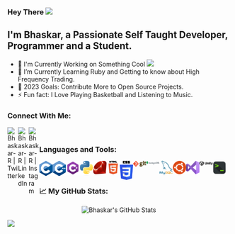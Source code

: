 ### Hey There <img src="https://media.giphy.com/media/hvRJCLFzcasrR4ia7z/giphy.gif" width="25px">

## I'm Bhaskar, a Passionate Self Taught Developer, Programmer and a Student.

- 🔭 I'm Currently Working on Something Cool <img src="https://media.giphy.com/media/5QSqXWQWCoeGch9RX6/giphy.gif" width="23px">
- 🌱 I’m Currently Learning Ruby and Getting to know about High Frequency Trading.                                                                       
- 🥅 2023 Goals: Contribute More to Open Source Projects.
- ⚡ Fun fact: I Love Playing Basketball and Listening to Music.


### Connect With Me:

[<img align="left" alt="Bhaskar-R | Twitter" width="24px" src="https://cdn.jsdelivr.net/npm/simple-icons@v3/icons/twitter.svg" />][twitter]
[<img align="left" alt="Bhaskar-R | LinkedIn" width="24px" src="https://cdn.jsdelivr.net/npm/simple-icons@v3/icons/linkedin.svg" />][linkedin]
[<img align="left" alt="Bhaskar-R | Instagram" width="24px" src="https://cdn.jsdelivr.net/npm/simple-icons@v3/icons/instagram.svg" />][instagram]

<br />

### Languages and Tools:

<img align="left" alt="C" width="30px" src="Images/Images/C.png" />
<img align="left" alt="C++" width="30px" src="Images/Images/C++.png" />
<img align="left" alt="C#" width="32px" src="Images/Images/CSharp.png" />
<img align="left" alt="Python" width="30px" src="Images/Images/Python.png" />
<img align="left" alt="Ruby" width="30px" src="Images/Images/Ruby.png" />
<img align="left" alt="HTML" width="30px" src="Images/Images/HTML.png" />
<img align="left" alt="CSS" width="30px" src="Images/Images/Css.png" />
<img align="left" alt="Git" width="30px" src="Images/Images/Git.png" />
<img align="left" alt="Mongo DB" width="30px" src="Images/Images/MongoDB.png" />
<img align="left" alt="MySQL" width="30px" src="Images/Images/MySQL.png" />
<img align="left" alt="Ubuntu" width="30px" src="Images/Images/Ubuntu.png" />
<img align="left" alt="Visual Studio Code" width="30px" src="Images/Images/VisualStudio.png" />
<img align="left" alt="Unity" width="30px" src="Images/Images/Unity.png" />
<img align="left" alt="Shell" width="30px" src="Images/Images/Shell.png" />

<br />
<br />

### 📈 My GitHub Stats:
<p align="center"> <img align="center" alt="Bhaskar's GitHub Stats" src="https://github-readme-stats.vercel.app/api?username=Bhaskar-R&show_icons=true&count_private=true&theme=gotham&hide_border=false" />



![](https://visitor-badge.glitch.me/badge?page_id=Bhaskar-R.Bhaskar-R)


[twitter]: https://twitter.com/bhaskar9980
[instagram]: https://www.instagram.com/bhaskar.1606/
[linkedin]: https://www.linkedin.com/in/bhaskar9980/
